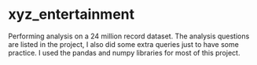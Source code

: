 # xyz_entertainment
Performing analysis on a 24 million record dataset. The analysis questions are listed in the project, I also did some extra queries just to have some practice. I used the pandas and numpy libraries for most of this project. 
